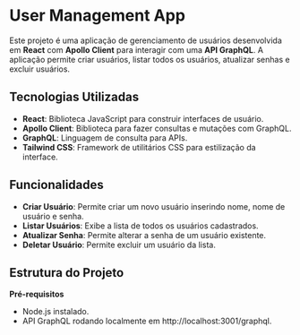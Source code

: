 # User Management App

Este projeto é uma aplicação de gerenciamento de usuários desenvolvida em **React** com **Apollo Client** para interagir com uma **API GraphQL**. A aplicação permite criar usuários, listar todos os usuários, atualizar senhas e excluir usuários.

## Tecnologias Utilizadas

- **React**: Biblioteca JavaScript para construir interfaces de usuário.
- **Apollo Client**: Biblioteca para fazer consultas e mutações com GraphQL.
- **GraphQL**: Linguagem de consulta para APIs.
- **Tailwind CSS**: Framework de utilitários CSS para estilização da interface.

## Funcionalidades

- **Criar Usuário**: Permite criar um novo usuário inserindo nome, nome de usuário e senha.
- **Listar Usuários**: Exibe a lista de todos os usuários cadastrados.
- **Atualizar Senha**: Permite alterar a senha de um usuário existente.
- **Deletar Usuário**: Permite excluir um usuário da lista.

## Estrutura do Projeto
  

**Pré-requisitos**
- Node.js instalado.
- API GraphQL rodando localmente em http://localhost:3001/graphql.




